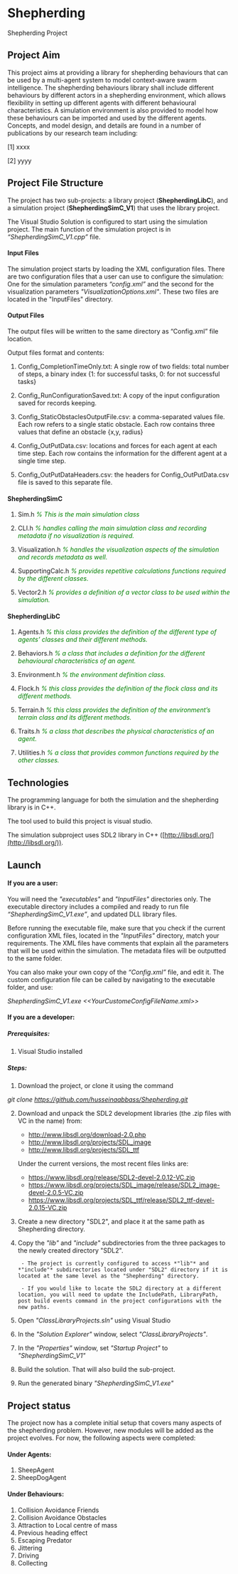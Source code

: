 


# Shepherding
Shepherding Project



## Project Aim

This project aims at providing a library for shepherding behaviours that can be used by a multi-agent system to model context-aware swarm intelligence. The shepherding behaviours library shall include different behaviours by different actors in a shepherding environment, which allows flexibility in setting up different agents with different behavioural characteristics. A simulation environment is also provided to model how these behaviours can be imported and used by the different agents. Concepts, and model design, and details are found in a number of publications by our research team including:

[1] xxxx

[2] yyyy

## Project File Structure

The project has two sub-projects: a library project (**ShepherdingLibC**), and a simulation project (**ShepherdingSimC_V1**) that uses the library project.

The Visual Studio Solution is configured to start using the simulation project. The main function of the simulation project is in *“ShepherdingSimC_V1.cpp”* file.

#### Input Files

The simulation project starts by loading the XML configuration files. There are two configuration files that a user can use to configure the simulation: One for the simulation parameters *“config.xml”* and the second for the visualization parameters *"VisualizationOptions.xml"*.  These two files are located in the "InputFiles" directory.

#### Output Files

The output files will be written to the same directory as “Config.xml” file location.

Output files format and contents:

1. Config_CompletionTimeOnly.txt: A single row of two fields: total number of steps, a binary index {1: for successful tasks, 0: for not successful tasks}

2. Config_RunConfigurationSaved.txt: A copy of the input configuration saved for records keeping.

3. Config_StaticObstaclesOutputFile.csv: a comma-separated values file. Each row refers to a single static obstacle. Each row contains three values that define an obstacle {x,y, radius}

4. Config_OutPutData.csv: locations and forces for each agent at each time step. Each row contains the information for the different agent at a single time step.

5. Config_OutPutDataHeaders.csv: the headers for Config_OutPutData.csv file is saved to this separate file.

#### ShepherdingSimC

1. Sim.h  *<span style="color:green"> % This is the main simulation class  </span>*
        
2. CLI.h  *<span style="color:green"> % handles calling the main simulation class and recording metadata if no visualization is required. </span>*
    
3. Visualization.h *<span style="color:green"> % handles the visualization aspects of the simulation and records metadata as well. </span>*
    
4. SupportingCalc.h   *<span style="color:green"> % provides repetitive calculations functions required by the different classes. </span>*
    
5. Vector2.h   *<span style="color:green"> % provides a definition of a vector class to be used within the simulation. </span>*

#### ShepherdingLibC

1. Agents.h  *<span style="color:green"> % this class provides the definition of the different type of agents’ classes and their different methods. </span>*

2. Behaviors.h   *<span style="color:green">% a class that includes a definition for the different behavioural characteristics of an agent. </span>*

3. Environment.h  *<span style="color:green"> % the environment definition class. </span>*

4. Flock.h  *<span style="color:green"> % this class provides the definition of the flock class and its different methods. </span>*

5. Terrain.h  *<span style="color:green"> % this class provides the definition of the environment’s terrain class and its different methods. </span>*

6. Traits.h  *<span style="color:green"> % a class that describes the physical characteristics of an agent. </span>* 

7. Utilities.h  *<span style="color:green"> % a class that provides common functions required by the other classes. </span>*

## Technologies

The programming language for both the simulation and the shepherding library is in C++.

The tool used to build this project is visual studio.

The simulation subproject uses SDL2 library in C++ ([http://libsdl.org/](http://libsdl.org/)). 



## Launch

#### If you are a user:

You will need the *"executables"* and *"InputFiles"* directories only. The executable directory includes a compiled and ready to run file *“ShepherdingSimC_V1.exe”*, and updated DLL library files.

Before running the executable file, make sure that you check if the current configuration XML files, located in the *"InputFiles"* directory, match your requirements. The XML files have comments that explain all the parameters that will be used within the simulation. The metadata files will be outputted to the same folder.

You can also make your own copy of the *“Config.xml”* file, and edit it. The custom configuration file can be called by navigating to the executable folder, and use:

*ShepherdingSimC_V1.exe  <<YourCustomeConfigFileName.xml>>*

#### If you are a developer:
##### Prerequisites:

 1. Visual Studio installed

##### Steps:
1. Download the project, or clone it using the command

*git clone https://github.com/husseinaabbass/Shepherding.git*

2. Download and unpack the SDL2 development libraries (the .zip files with VC in the name) from:
   -   http://www.libsdl.org/download-2.0.php
   -   http://www.libsdl.org/projects/SDL_image
   -  http://www.libsdl.org/projects/SDL_ttf
   
  	Under the current versions, the most recent files links are:
	
	- https://www.libsdl.org/release/SDL2-devel-2.0.12-VC.zip
	- https://www.libsdl.org/projects/SDL_image/release/SDL2_image-devel-2.0.5-VC.zip
	- https://www.libsdl.org/projects/SDL_ttf/release/SDL2_ttf-devel-2.0.15-VC.zip

3. Create a new directory "SDL2", and place it at the same path as Shepherding directory.

4. Copy the *"lib"* and *"include"* subdirectories from the three packages to the newly created directory "SDL2". 
  
        - The project is currently configured to access *"lib"* and *"include"* subdirectories located under "SDL2" directory if it is located at the same level as the "Shepherding" directory. 
  
        - If you would like to locate the SDL2 directory at a different location, you will need to update the IncludePath, LibraryPath, post build events command in the project configurations with the new paths. 
  
5. Open *"ClassLibraryProjects.sln"* using Visual Studio
6. In the *"Solution Explorer"* window, select *"ClassLibraryProjects"*.
7. In the *"Properties"* window, set *"Startup Project"* to *"ShepherdingSimC_V1"*
8. Build the solution. That will also build the sub-project.
9. Run the generated binary *"ShepherdingSimC_V1.exe"*

## Project status
The project now has a complete initial setup that covers many aspects of the shepherding problem. However, new modules will be added as the project evolves.
For now, the following aspects were completed:

#### Under Agents:
1. SheepAgent
2. SheepDogAgent

#### Under Behaviours:
1. Collision Avoidance Friends
2. Collision Avoidance Obstacles
3. Attraction to Local centre of mass
4. Previous heading effect 
5. Escaping Predator
6. Jittering
7. Driving
8. Collecting

